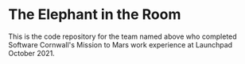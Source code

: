 # The Elephant in the Room

This is the code repository for the team named above who completed Software Cornwall's Mission to Mars work experience at Launchpad October 2021.
